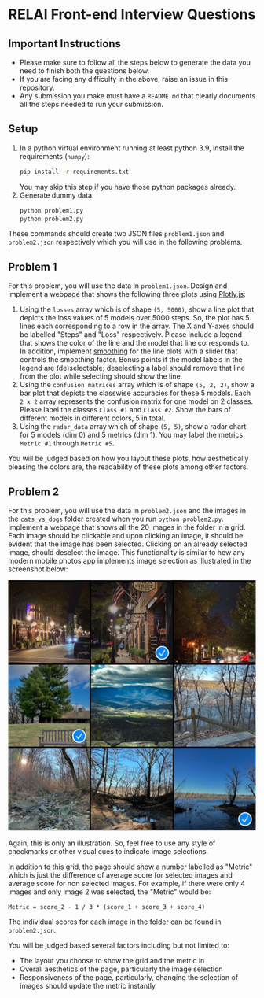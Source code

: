 # RELAI Front-end Interview Questions

## Important Instructions
- Please make sure to follow all the steps below to generate the data you need to finish both the questions below.
- If you are facing any difficulty in the above, raise an issue in this repository.
- Any submission you make must have a `README.md` that clearly documents all the steps needed to run your submission.

## Setup

1. In a python virtual environment running at least python 3.9, install the requirements (`numpy`):
    ```bash
    pip install -r requirements.txt
    ```
    You may skip this step if you have those python packages already.
2. Generate dummy data:
    ```bash
    python problem1.py
    python problem2.py
    ```
These commands should create two JSON files `problem1.json` and `problem2.json` respectively which you will use in the following problems.

## Problem 1

For this problem, you will use the data in `problem1.json`. Design and implement a webpage that shows the following three plots using [Plotly.js](https://plotly.com/javascript/):
1. Using the `losses` array which is of shape `(5, 5000)`, show a line plot that depicts the loss values of 5 models over 5000 steps. So, the plot has 5 lines each corresponding to a row in the array. The X and Y-axes should be labelled "Steps" and "Loss" respectively. Please include a legend that shows the color of the line and the model that line corresponds to.  In addition, implement [smoothing](https://en.wikipedia.org/wiki/Exponential_smoothing) for the line plots with a slider that controls the smoothing factor. Bonus points if the model labels in the legend are (de)selectable; deselecting a label should remove that line from the plot while selecting should show the line. 
2. Using the `confusion matrices` array which is of shape `(5, 2, 2)`, show a bar plot that depicts the classwise accuracies for these 5 models. Each `2 x 2` array represents the confusion matrix for one model on 2 classes. Please label the classes `Class #1` and `Class #2`. Show the bars of different models in different colors, 5 in total.
3. Using the `radar_data` array which of shape `(5, 5)`, show a radar chart for 5 models (dim 0) and 5 metrics (dim 1). You may label the metrics `Metric #1` through `Metric #5`.

You will be judged based on how you layout these plots, how aesthetically pleasing the colors are, the readability of these plots among other factors.

## Problem 2

For this problem, you will use the data in `problem2.json` and the images in the `cats_vs_dogs` folder created when you run `python problem2.py`. Implement a webpage that shows all the 20 images in the folder in a grid. Each image should be clickable and upon clicking an image, it should be evident that the image has been selected. Clicking on an already selected image, should deselect the image. This functionality is similar to how any modern mobile photos app implements image selection as illustrated in the screenshot below:

![Image selection](image-selection.jpg)

Again, this is only an illustration. So, feel free to use any style of checkmarks or other visual cues to indicate image selections.

In addition to this grid, the page should show a number labelled as "Metric" which is just the difference of average score for selected images and average score for non selected images. For example, if there were only 4 images and only image 2 was selected, the "Metric" would be:

```
Metric = score_2 - 1 / 3 * (score_1 + score_3 + score_4)
```
The individual scores for each image in the folder can be found in `problem2.json`.

You will be judged based several factors including but not limited to:
* The layout you choose to show the grid and the metric in
* Overall aesthetics of the page, particularly the image selection
* Responsiveness of the page, particularly, changing the selection of images should update the metric instantly

